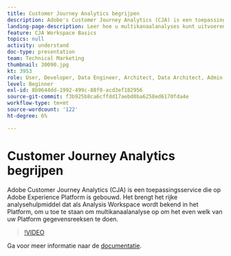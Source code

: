 ```yaml
---
title: Customer Journey Analytics begrijpen
description: Adobe's Customer Journey Analytics (CJA) is een toepassingsservice die boven op Adobe Experience Platform is gebouwd. Het brengt het rijke analysehulpmiddel dat als Analysis Workspace wordt bekend in het Platform, om u toe te staan om multikanaalanalyse op om het even welk van uw Platform gegevensreeksen te doen.
landing-page-description: Leer hoe u multikanaalanalyses kunt uitvoeren op een van uw Experience Platforms gegevenssets.
feature: CJA Workspace Basics
topics: null
activity: understand
doc-type: presentation
team: Technical Marketing
thumbnail: 30090.jpg
kt: 3953
role: User, Developer, Data Engineer, Architect, Data Architect, Admin, Leader
level: Beginner
exl-id: 8b9644dd-1992-499c-88f0-acd3ef182956
source-git-commit: f3b925b8ca6cffdd17aebd0ba6258ed6170fda4e
workflow-type: tm+mt
source-wordcount: '122'
ht-degree: 6%

---
```


# Customer Journey Analytics begrijpen

Adobe Customer Journey Analytics (CJA) is een toepassingsservice die op Adobe Experience Platform is gebouwd. Het brengt het rijke analysehulpmiddel dat als Analysis Workspace wordt bekend in het Platform, om u toe te staan om multikanaalanalyse op om het even welk van uw Platform gegevensreeksen te doen.

>[!VIDEO](https://video.tv.adobe.com/v/30090/?quality=12&enable10seconds=on&speedcontrol=on)

Ga voor meer informatie naar de [documentatie](https://docs.adobe.com/content/help/en/analytics-platform/using/cja-landing.html).
